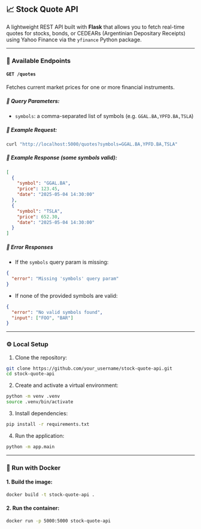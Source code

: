 ## 📈 Stock Quote API

A lightweight REST API built with **Flask** that allows you to fetch real-time quotes for stocks, bonds, or CEDEARs (Argentinian Depositary Receipts) using Yahoo Finance via the `yfinance` Python package.

---

### 🚀 Available Endpoints

#### `GET /quotes`

Fetches current market prices for one or more financial instruments.

##### 🔹 Query Parameters:

- `symbols`: a comma-separated list of symbols (e.g. `GGAL.BA,YPFD.BA,TSLA`)

##### 🔹 Example Request:

```bash
curl "http://localhost:5000/quotes?symbols=GGAL.BA,YPFD.BA,TSLA"
```

##### 🔹 Example Response (some symbols valid):

```json
[
  {
    "symbol": "GGAL.BA",
    "price": 123.45,
    "date": "2025-05-04 14:30:00"
  },
  {
    "symbol": "TSLA",
    "price": 652.30,
    "date": "2025-05-04 14:30:00"
  }
]
```

##### 🔹 Error Responses

- If the `symbols` query param is missing:

```json
{
  "error": "Missing 'symbols' query param"
}
```

- If none of the provided symbols are valid:

```json
{
  "error": "No valid symbols found",
  "input": ["FOO", "BAR"]
}
```

---

### ⚙️ Local Setup

1. Clone the repository:

```bash
git clone https://github.com/your_username/stock-quote-api.git
cd stock-quote-api
```

2. Create and activate a virtual environment:

```bash
python -m venv .venv
source .venv/bin/activate
```

3. Install dependencies:

```bash
pip install -r requirements.txt
```

4. Run the application:

```bash
python -m app.main
```

---

### 🐳 Run with Docker

#### 1. Build the image:

```bash
docker build -t stock-quote-api .
```

#### 2. Run the container:

```bash
docker run -p 5000:5000 stock-quote-api
```